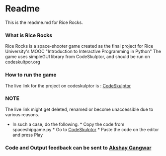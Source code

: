 # Readme #

This is the readme.md for Rice Rocks.

### What is Rice Rocks ###
Rice Rocks is a space-shooter game created as the final project for Rice University's MOOC "Introduction to Interactive Programming in Python"
The game uses simpleGUI library from CodeSkulptor, and should be run on codeskultpor.org

### How to run the game ###
The live link for the project on codeskulptor is : [CodeSkulptor](http://www.codeskulptor.org/#user26_8ssL4caTKZiA5Wz.py)

### NOTE ###
The live link might get deleted, renamed or become unaccessible due to various reasons.
+ In such a case, do the following.
       * Copy the code from spaceshipgame.py
       * Go to [CodeSkulptor](http://www.codeskulptor.org)
       * Paste the code on the editor and press Play

### Code and Output feedback can be sent to [Akshay Gangwar](http://www.akshaygangwar.in/contactme.html)